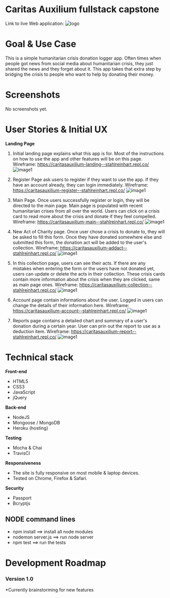 # Caritas Auxilium fullstack capstone
Link to live Web application:
![logo](https://github.com/PeterAndreas77/caritas-auxilium-fullstack-capstone/blob/master/github-images/logo.png)

# Goal & Use Case

This is a simple humanitarian crisis donation logger app. Often times when people got news from social media about humanitarian crisis, they just shared the news and they forget about it. This app takes that extra step by bridging the crisis to people who want to help by donating their money.

# Screenshots

No screenshots yet.

# User Stories & Initial UX

**Landing Page**

1. Initial landing page explains what this app is for. Most of the instructions on how to use the app and other features will be on this page.
   Wireframe: https://caritasauxilium-landing--stahlreinhart.repl.co/
   ![image1](https://github.com/PeterAndreas77/caritas-auxilium-fullstack-capstone/blob/master/github-images/caritas_landing.jpg)
   
2. Register Page ask users to register if they want to use the app. If they have an account already, they can login immediately.
   Wireframe: https://caritasauxilium-register--stahlreinhart.repl.co/
   ![image1](https://github.com/PeterAndreas77/caritas-auxilium-fullstack-capstone/blob/master/github-images/caritas_register.jpg)
   
3. Main Page. Once users successfully register or login, they will be directed to the main page. Main page is populated with recent humanitarian crises from all over the world. Users can click on a crisis card to read more about the crisis and donate if they feel compelled.
   Wireframe: https://caritasauxilium-main--stahlreinhart.repl.co/
   ![image1](https://github.com/PeterAndreas77/caritas-auxilium-fullstack-capstone/blob/master/github-images/caritas_main.jpg)
   
4. New Act of Charity page. Once user chose a crisis to donate to, they will be asked to fill this form. Once they have donated somewhere else and submitted this form, the donation act will be added to the user's collection.
   Wireframe: https://caritasauxilium-addact--stahlreinhart.repl.co/
   ![image1](https://github.com/PeterAndreas77/caritas-auxilium-fullstack-capstone/blob/master/github-images/caritas_add.jpg)
   
5. In this collection page, users can see their acts. If there are any mistakes when entering the form or the users have not donated yet, users can update or delete the acts in their collection. These crisis cards contain more information about the crisis when they are clicked, same as main page ones.
   Wireframe: https://caritasauxilium-collection--stahlreinhart.repl.co/
   ![image1](https://github.com/PeterAndreas77/caritas-auxilium-fullstack-capstone/blob/master/github-images/caritas_collections.jpg)
   
6. Account page contain informations about the user. Logged in users can change the details of their information here.
   Wireframe: https://caritasauxilium-account--stahlreinhart.repl.co/
   ![image1](https://github.com/PeterAndreas77/caritas-auxilium-fullstack-capstone/blob/master/github-images/caritas_account.jpg)
   
7. Reports page contains a detailed chart and summary of a user's donation during a certain year. User can prin out the report to use as a deduction item.
   Wireframe: https://caritasauxilium-report--stahlreinhart.repl.co/
   ![image1](https://github.com/PeterAndreas77/caritas-auxilium-fullstack-capstone/blob/master/github-images/caritas_report.jpg)

# Technical stack

**Front-end**

- HTML5
- CSS3
- JavaScript
- jQuery

**Back-end**

- NodeJS
- Mongoose / MongoDB
- Heroku (hosting)

**Testing**

- Mocha & Chai
- TravisCI

**Responsiveness**

- The site is fully responsive on most mobile & laptop devices.
- Tested on Chrome, Firefox & Safari.

**Security**

- Passport
- Bcryptjs

## NODE command lines

- npm install ==> install all node modules
- nodemon server.js ==> run node server
- npm test ==> run the tests

# Development Roadmap

### Version 1.0

\*Currently brainstorming for new features
